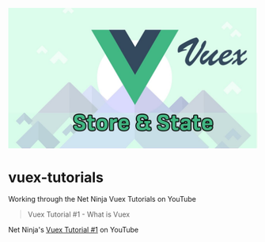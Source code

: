 ![Logo of the project](./img/vuex_logo.jpg)

# vuex-tutorials
Working through the Net Ninja Vuex Tutorials on YouTube

>Vuex Tutorial #1 - What is Vuex

Net Ninja's [Vuex Tutorial #1](https://www.youtube.com/watch?v=BGAu__J4xoc&list=PL4cUxeGkcC9i371QO_Rtkl26MwtiJ30P2) on YouTube


